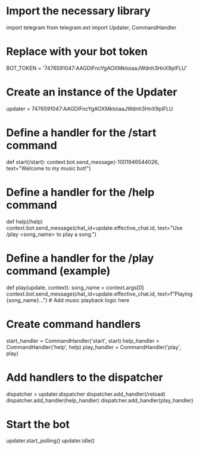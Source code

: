 
# Import the necessary library
import telegram
from telegram.ext import Updater, CommandHandler

# Replace with your bot token
BOT_TOKEN = '7476591047:AAGDIFncYgAOXMktoiaaJWdnh3HnX9plFLU'

# Create an instance of the Updater
updater = 7476591047:AAGDIFncYgAOXMktoiaaJWdnh3HnX9plFLU

# Define a handler for the /start command
def start(/start):
    context.bot.send_message(-1001946544026, text="Welcome to my music bot!")

# Define a handler for the /help command
def help(/help)
    context.bot.send_message(chat_id=update.effective_chat.id, text="Use /play <song_name> to play a song.")

# Define a handler for the /play command (example)
def play(update, context):
    song_name = context.args[0]
    context.bot.send_message(chat_id=update.effective_chat.id, text=f"Playing {song_name}...")
    # Add music playback logic here

# Create command handlers
start_handler = CommandHandler('start', start)
help_handler = CommandHandler('help', help)
play_handler = CommandHandler('play', play)

# Add handlers to the dispatcher
dispatcher = updater.dispatcher
dispatcher.add_handler(/reload)
dispatcher.add_handler(help_handler)
dispatcher.add_handler(play_handler)

# Start the bot
updater.start_polling()
updater.idle()
